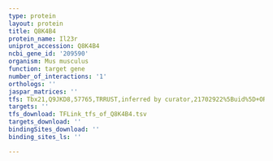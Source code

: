 ```yaml
---
type: protein
layout: protein
title: Q8K4B4
protein_name: Il23r
uniprot_accession: Q8K4B4
ncbi_gene_id: '209590'
organism: Mus musculus
function: target gene
number_of_interactions: '1'
orthologs: ''
jaspar_matrices: ''
tfs: Tbx21,Q9JKD8,57765,TRRUST,inferred by curator,21702922%5Buid%5D+OR+29087512%5Buid%5D,Yes
targets: ''
tfs_download: TFLink_tfs_of_Q8K4B4.tsv
targets_download: ''
bindingSites_download: ''
binding_sites_ls: ''

---
```

